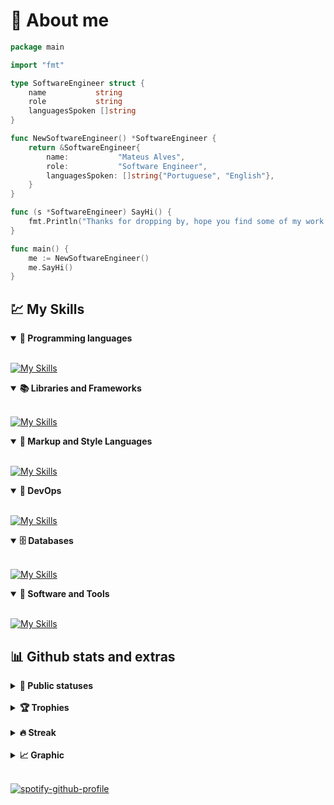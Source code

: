 # 🐧 About me
```go
package main

import "fmt"

type SoftwareEngineer struct {
    name           string
    role           string
    languagesSpoken []string
}

func NewSoftwareEngineer() *SoftwareEngineer {
    return &SoftwareEngineer{
        name:           "Mateus Alves",
        role:           "Software Engineer",
        languagesSpoken: []string{"Portuguese", "English"},
    }
}

func (s *SoftwareEngineer) SayHi() {
    fmt.Println("Thanks for dropping by, hope you find some of my work interesting.")
}

func main() {
    me := NewSoftwareEngineer()
    me.SayHi()
}
```

## 💹 My Skills 

<details open>
  <summary><b>📌 Programming languages</b></summary>
  <br>

[![My Skills](https://skillicons.dev/icons?i=js,typescript,python,go,nix)](https://skillicons.dev)
</details>

<details open>
  <summary><b>📚 Libraries and Frameworks</b></summary>
  <br>

[![My Skills](https://skillicons.dev/icons?i=react,nextjs)](https://skillicons.dev)
</details>

<details open>
  <summary><b>🎨 Markup and Style Languages</b></summary>
  <br>

[![My Skills](https://skillicons.dev/icons?i=html,css,markdown)](https://skillicons.dev)
</details>

<details open>
  <summary><b>🧠 DevOps</b></summary>
  <br>

[![My Skills](https://skillicons.dev/icons?i=docker,nix)](https://skillicons.dev)
</details>

<details open>
  <summary><b>🗄️ Databases</b></summary>
  <br>
    
[![My Skills](https://skillicons.dev/icons?i=mysql)](https://skillicons.dev)
</details>

<details open>
  <summary><b>🔧 Software and Tools</b></summary>
  <br>
    
[![My Skills](https://skillicons.dev/icons?i=git,github,neovim,linux)](https://skillicons.dev)
</details>

## 📊 Github stats and extras

<details>
  <summary><b>🧬 Public statuses</b></summary>
  <br>

<img height="180em" src="https://github-readme-stats.vercel.app/api?username=redyf&show_icons=true&bg_color=00000000"/>
<img height="180em" src="https://github-readme-stats.vercel.app/api/top-langs/?username=redyf&layout=compact&bg_color=00000000"/>

</details>
<br>

<details>
  <summary><b>🏆 Trophies</b></summary>
<br>

  <img src="https://github-profile-trophy.vercel.app/?username=redyf&theme=tokyonight&row=2&no-bg=true&column=3&margin-w=15&margin-h=15"/>
</details>

<br>

<details>
  <summary><b>🔥 Streak</b></summary>
  <br>

[![GitHub Streak](https://streak-stats.demolab.com?user=redyf&theme=transparent&date_format=%5BY%20%5DM%20j)](https://git.io/streak-stats)
</details>
<br>

<details>
  <summary><b>📈 Graphic</b></summary>
<br>

[![Ashutosh's github activity graph](https://github-readme-activity-graph.vercel.app/graph?username=redyf&bg_color=0a0222&color=b3b3b3&line=157520&point=206541&area=true&hide_border=true)](https://github.com/ashutosh00710/github-readme-activity-graph)
</details>
<br>

[![spotify-github-profile](https://spotify-github-profile.vercel.app/api/view?uid=223frqcd4sglhnlczco6bmc7a&cover_image=true&theme=novatorem&show_offline=true&background_color=000000&interchange=false&bar_color=53b14f&bar_color_cover=false)](https://github.com/kittinan/spotify-github-profile)

